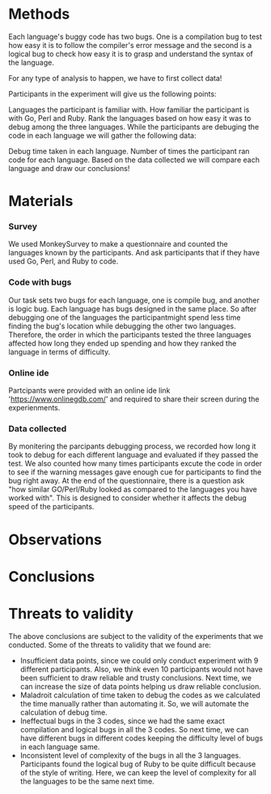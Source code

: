 # Methods
Each language's buggy code has two bugs. One is a compilation bug to test how easy it is to follow the compiler's error message and the second is a logical bug to check how easy it is to grasp and understand the syntax of the language.

For any type of analysis to happen, we have to first collect data!

Participants in the experiment will give us the following points:

Languages the participant is familiar with.
How familiar the participant is with Go, Perl and Ruby.
Rank the languages based on how easy it was to debug among the three languages.
While the participants are debuging the code in each language we will gather the following data:

Debug time taken in each language.
Number of times the participant ran code for each language.
Based on the data collected we will compare each language and draw our conclusions!

# Materials  
### Survey
We used MonkeySurvey to make a questionnaire and counted the languages known by the participants. And ask participants that if they have used Go, Perl, and Ruby to code. 

### Code with bugs  
Our task sets two bugs for each language, one is compile bug, and another is logic bug. Each language has bugs designed in the same place. So after debugging one of the languages the participantmight spend less time finding the bug's location while debugging the other two languages. Therefore, the order in which the participants tested the three languages affected how long they ended up spending and how they ranked the language in terms of difficulty. 

### Online ide  
Partcipants were provided with an online ide link 'https://www.onlinegdb.com/' and required to share their screen during the experienments.

### Data collected  
By monitering the parcipants debugging process, we recorded how long it took to debug for each different language and evaluated if they passed the test. We also counted how many times participants excute the code in order to see if the warning messages gave enough cue for participants to find the bug right away.
At the end of the questionnaire, there is a question ask "how similar GO/Perl/Ruby looked as compared to the languages you have worked with". This is designed to consider whether it affects the debug speed of the participants.

# Observations

# Conclusions

# Threats to validity  

The above conclusions are subject to the validity of the experiments that we conducted. Some of the threats to validity that we found are:  
- Insufficient data points, since we could only conduct experiment with 9 different participants. Also, we think even 10 participants would not have been sufficient to draw reliable and trusty conclusions. Next time, we can increase the size of data points helping us draw reliable conclusion.
- Maladroit calculation of time taken to debug the codes as we calculated the time manually rather than automating it. So, we will automate the calculation of debug time.
- Ineffectual bugs in the 3 codes, since we had the same exact compilation and logical bugs in all the 3 codes. So next time, we can have different bugs in different codes keeping the difficulty level of bugs in each language same.
- Inconsistent level of complexity of the bugs in all the 3 languages. Participants found the logical bug of Ruby to be quite difficult because of the style of writing. Here, we can keep the level of complexity for all the languages to be the same next time.
